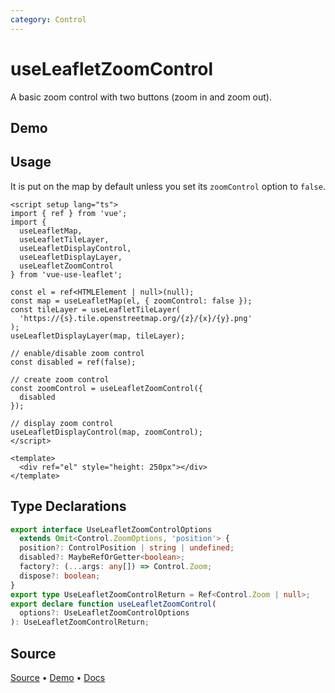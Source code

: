 ```yaml
---
category: Control
---
```


# useLeafletZoomControl

A basic zoom control with two buttons (zoom in and zoom out).



## Demo

<ClientOnly>
  <Demo name="useLeafletZoomControl" source-url="https://github.com/nikolaynau/vue-use-leaflet/blob/master/src/useLeafletZoomControl/demo.vue" />
</ClientOnly>

## Usage

It is put on the map by default unless you set its `zoomControl` option to `false`.

```vue
<script setup lang="ts">
import { ref } from 'vue';
import {
  useLeafletMap,
  useLeafletTileLayer,
  useLeafletDisplayControl,
  useLeafletDisplayLayer,
  useLeafletZoomControl
} from 'vue-use-leaflet';

const el = ref<HTMLElement | null>(null);
const map = useLeafletMap(el, { zoomControl: false });
const tileLayer = useLeafletTileLayer(
  'https://{s}.tile.openstreetmap.org/{z}/{x}/{y}.png'
);
useLeafletDisplayLayer(map, tileLayer);

// enable/disable zoom control
const disabled = ref(false);

// create zoom control
const zoomControl = useLeafletZoomControl({
  disabled
});

// display zoom control
useLeafletDisplayControl(map, zoomControl);
</script>

<template>
  <div ref="el" style="height: 250px"></div>
</template>
```

## Type Declarations

```ts
export interface UseLeafletZoomControlOptions
  extends Omit<Control.ZoomOptions, 'position'> {
  position?: ControlPosition | string | undefined;
  disabled?: MaybeRefOrGetter<boolean>;
  factory?: (...args: any[]) => Control.Zoom;
  dispose?: boolean;
}
export type UseLeafletZoomControlReturn = Ref<Control.Zoom | null>;
export declare function useLeafletZoomControl(
  options?: UseLeafletZoomControlOptions
): UseLeafletZoomControlReturn;
```

## Source

[Source](https://github.com/nikolaynau/vue-use-leaflet/blob/master/src/useLeafletZoomControl/index.ts) • [Demo](https://github.com/nikolaynau/vue-use-leaflet/blob/master/src/useLeafletZoomControl/demo.vue) • [Docs](https://github.com/nikolaynau/vue-use-leaflet/blob/master/src/useLeafletZoomControl/index.md)
